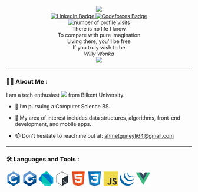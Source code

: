 <link rel="preconnect" href="https://fonts.googleapis.com">
<link rel="preconnect" href="https://fonts.gstatic.com" crossorigin>
<link href="https://fonts.googleapis.com/css2?family=Sevillana&display=swap" rel="stylesheet">
    
<div id="header" align="center">
  <img src="https://media.giphy.com/media/QDjpIL6oNCVZ4qzGs7/giphy.gif" width="150"/>
  
  <div id="badges">
    <a href="https://www.linkedin.com/in/ahmet-guneyli/">
      <img src="https://img.shields.io/badge/LinkedIn-blue?style=for-the-badge&logo=linkedin&logoColor=white" alt="LinkedIn Badge"/>
    </a>
    <a href="https://codeforces.com/profile/ahmet23">
      <img src="https://shields.io/badge/Codeforces-red?logo=codeforces&logoColor=white&style=for-the-badge" alt="Codeforces Badge"/>
    </a>
  </div>
  
  <img src="https://komarev.com/ghpvc/?username=ahmetG23&style=flat-square&color=blue" alt="number of profile visits"/>
  <br>
  
  <div>
    <div>
      There is no life I know <br>
      To compare with pure imagination <br>
      Living there, you'll be free <br>
      If you truly wish to be <br>
      <em>Willy Wonka</em>
    </div>
    <img src="https://media.giphy.com/media/Uk3O3t7zQ3E9qcmqje/giphy-downsized-large.gif" float="right"/>
  </div> 
</div>

---
### :man_technologist: About Me :
I am a tech enthusiast <img src="https://media.giphy.com/media/WUlplcMpOCEmTGBtBW/giphy.gif" width="30"> from Bilkent University.

- :telescope: I’m pursuing a Computer Science BS.

- :seedling: My area of interest includes data structures, algorithms, front-end development, and mobile apps.

- :mailbox: Don't hesitate to reach me out at: ahmetguneyli64@gmail.com

---
### :hammer_and_wrench: Languages and Tools :
<div>  
  <img src="https://github.com/devicons/devicon/blob/master/icons/c/c-original.svg" width="40px" height="40px" alt="C"/>
  <img src="https://github.com/devicons/devicon/blob/master/icons/cplusplus/cplusplus-original.svg" width="40px" height="40px" alt="C++"/>
  <img src="https://github.com/devicons/devicon/blob/master/icons/dart/dart-original.svg" width="40px" height="40px" alt="Dart"/>
  <img src="https://github.com/devicons/devicon/blob/master/icons/bash/bash-plain.svg" width="40px" height="40px" alt="Bash"/>
  <img src="https://github.com/devicons/devicon/blob/master/icons/html5/html5-original.svg" width="40px" height="40px" alt="HTML5"/>
  <img src="https://github.com/devicons/devicon/blob/master/icons/css3/css3-original.svg" width="40px" height="40px" alt="CSS3"/>
  <img src="https://github.com/devicons/devicon/blob/master/icons/javascript/javascript-original.svg" width="40px" height="40px" alt="Javascript"/>
  <img src="https://github.com/devicons/devicon/blob/master/icons/jquery/jquery-original.svg" width="40px" height="40px" alt="jQuery"/>
  <img src="https://github.com/devicons/devicon/blob/master/icons/vuejs/vuejs-original.svg" width="40px" height="40px" alt="vue.js"/>
</div>
